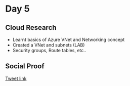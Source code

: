 # Day 5

## Cloud Research

- Learnt basics of Azure VNet and Networking concept
- Created a VNet and subnets (LAB)
- Security groups, Route tables, etc..


## Social Proof


[Tweet link](https://twitter.com/Just4JAG/status/1338339789435760640?s=20)
